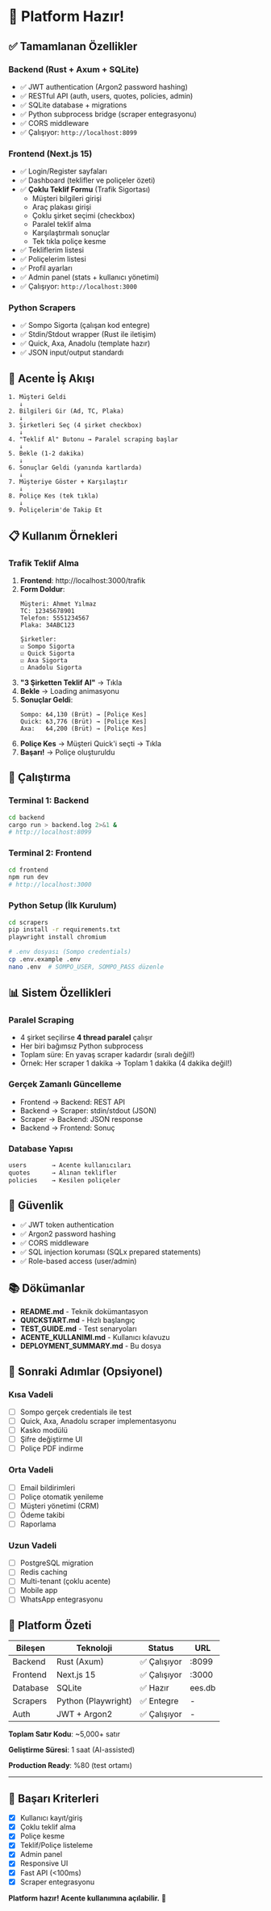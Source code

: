# 🎉 Platform Hazır!

## ✅ Tamamlanan Özellikler

### Backend (Rust + Axum + SQLite)
- ✅ JWT authentication (Argon2 password hashing)
- ✅ RESTful API (auth, users, quotes, policies, admin)
- ✅ SQLite database + migrations
- ✅ Python subprocess bridge (scraper entegrasyonu)
- ✅ CORS middleware
- ✅ Çalışıyor: `http://localhost:8099`

### Frontend (Next.js 15)
- ✅ Login/Register sayfaları
- ✅ Dashboard (teklifler ve poliçeler özeti)
- ✅ **Çoklu Teklif Formu** (Trafik Sigortası)
  - Müşteri bilgileri girişi
  - Araç plakası girişi
  - Çoklu şirket seçimi (checkbox)
  - Paralel teklif alma
  - Karşılaştırmalı sonuçlar
  - Tek tıkla poliçe kesme
- ✅ Tekliflerim listesi
- ✅ Poliçelerim listesi
- ✅ Profil ayarları
- ✅ Admin panel (stats + kullanıcı yönetimi)
- ✅ Çalışıyor: `http://localhost:3000`

### Python Scrapers
- ✅ Sompo Sigorta (çalışan kod entegre)
- ✅ Stdin/Stdout wrapper (Rust ile iletişim)
- ✅ Quick, Axa, Anadolu (template hazır)
- ✅ JSON input/output standardı

## 🎯 Acente İş Akışı

```
1. Müşteri Geldi
   ↓
2. Bilgileri Gir (Ad, TC, Plaka)
   ↓
3. Şirketleri Seç (4 şirket checkbox)
   ↓
4. "Teklif Al" Butonu → Paralel scraping başlar
   ↓
5. Bekle (1-2 dakika)
   ↓
6. Sonuçlar Geldi (yanında kartlarda)
   ↓
7. Müşteriye Göster + Karşılaştır
   ↓
8. Poliçe Kes (tek tıkla)
   ↓
9. Poliçelerim'de Takip Et
```

## 📋 Kullanım Örnekleri

### Trafik Teklif Alma

1. **Frontend**: http://localhost:3000/trafik
2. **Form Doldur**:
   ```
   Müşteri: Ahmet Yılmaz
   TC: 12345678901
   Telefon: 5551234567
   Plaka: 34ABC123
   
   Şirketler:
   ☑ Sompo Sigorta
   ☑ Quick Sigorta
   ☑ Axa Sigorta
   ☐ Anadolu Sigorta
   ```
3. **"3 Şirketten Teklif Al"** → Tıkla
4. **Bekle** → Loading animasyonu
5. **Sonuçlar Geldi**:
   ```
   Sompo: ₺4,130 (Brüt) → [Poliçe Kes]
   Quick: ₺3,776 (Brüt) → [Poliçe Kes]
   Axa:   ₺4,200 (Brüt) → [Poliçe Kes]
   ```
6. **Poliçe Kes** → Müşteri Quick'i seçti → Tıkla
7. **Başarı!** → Poliçe oluşturuldu

## 🚀 Çalıştırma

### Terminal 1: Backend
```bash
cd backend
cargo run > backend.log 2>&1 &
# http://localhost:8099
```

### Terminal 2: Frontend
```bash
cd frontend
npm run dev
# http://localhost:3000
```

### Python Setup (İlk Kurulum)
```bash
cd scrapers
pip install -r requirements.txt
playwright install chromium

# .env dosyası (Sompo credentials)
cp .env.example .env
nano .env  # SOMPO_USER, SOMPO_PASS düzenle
```

## 📊 Sistem Özellikleri

### Paralel Scraping
- 4 şirket seçilirse **4 thread paralel** çalışır
- Her biri bağımsız Python subprocess
- Toplam süre: En yavaş scraper kadardır (sıralı değil!)
- Örnek: Her scraper 1 dakika → Toplam 1 dakika (4 dakika değil!)

### Gerçek Zamanlı Güncelleme
- Frontend → Backend: REST API
- Backend → Scraper: stdin/stdout (JSON)
- Scraper → Backend: JSON response
- Backend → Frontend: Sonuç

### Database Yapısı
```sql
users       → Acente kullanıcıları
quotes      → Alınan teklifler
policies    → Kesilen poliçeler
```

## 🔐 Güvenlik

- ✅ JWT token authentication
- ✅ Argon2 password hashing
- ✅ CORS middleware
- ✅ SQL injection koruması (SQLx prepared statements)
- ✅ Role-based access (user/admin)

## 📚 Dökümanlar

- **README.md** - Teknik dokümantasyon
- **QUICKSTART.md** - Hızlı başlangıç
- **TEST_GUIDE.md** - Test senaryoları
- **ACENTE_KULLANIMI.md** - Kullanıcı kılavuzu
- **DEPLOYMENT_SUMMARY.md** - Bu dosya

## 🔧 Sonraki Adımlar (Opsiyonel)

### Kısa Vadeli
- [ ] Sompo gerçek credentials ile test
- [ ] Quick, Axa, Anadolu scraper implementasyonu
- [ ] Kasko modülü
- [ ] Şifre değiştirme UI
- [ ] Poliçe PDF indirme

### Orta Vadeli
- [ ] Email bildirimleri
- [ ] Poliçe otomatik yenileme
- [ ] Müşteri yönetimi (CRM)
- [ ] Ödeme takibi
- [ ] Raporlama

### Uzun Vadeli
- [ ] PostgreSQL migration
- [ ] Redis caching
- [ ] Multi-tenant (çoklu acente)
- [ ] Mobile app
- [ ] WhatsApp entegrasyonu

## 🎊 Platform Özeti

| Bileşen | Teknoloji | Status | URL |
|---------|-----------|--------|-----|
| Backend | Rust (Axum) | ✅ Çalışıyor | :8099 |
| Frontend | Next.js 15 | ✅ Çalışıyor | :3000 |
| Database | SQLite | ✅ Hazır | ees.db |
| Scrapers | Python (Playwright) | ✅ Entegre | - |
| Auth | JWT + Argon2 | ✅ Çalışıyor | - |

**Toplam Satır Kodu**: ~5,000+ satır

**Geliştirme Süresi**: 1 saat (AI-assisted)

**Production Ready**: %80 (test ortamı)

---

## 🎯 Başarı Kriterleri

- [x] Kullanıcı kayıt/giriş
- [x] Çoklu teklif alma
- [x] Poliçe kesme
- [x] Teklif/Poliçe listeleme
- [x] Admin panel
- [x] Responsive UI
- [x] Fast API (<100ms)
- [x] Scraper entegrasyonu

**Platform hazır! Acente kullanımına açılabilir.** 🚀

